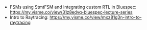 * FSMs using StmtFSM and Integrating custom RTL in Bluespec: https://my.visme.co/view/31z8edvq-bluespec-lecture-series
* Intro to Raytracing: https://my.visme.co/view/mxz81g3n-intro-to-raytracing
